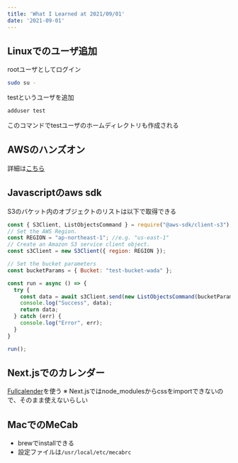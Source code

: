 ```yaml
---
title: 'What I Learned at 2021/09/01'
date: '2021-09-01'
---
```


## Linuxでのユーザ追加

rootユーザとしてログイン

```bash
sudo su -
```

testというユーザを追加

```bash
adduser test
```

このコマンドでtestユーザのホームディレクトリも作成される

## AWSのハンズオン

詳細は[こちら](https://tomomano.gitlab.io/intro-aws/)

## Javascriptのaws sdk

S3のバケット内のオブジェクトのリストは以下で取得できる

```js
const { S3Client, ListObjectsCommand } = require("@aws-sdk/client-s3");
// Set the AWS Region.
const REGION = "ap-northeast-1"; //e.g. "us-east-1"
// Create an Amazon S3 service client object.
const s3Client = new S3Client({ region: REGION });

// Set the bucket parameters
const bucketParams = { Bucket: "test-bucket-wada" };

const run = async () => {
  try {
    const data = await s3Client.send(new ListObjectsCommand(bucketParams));
    console.log("Success", data);
    return data;
  } catch (err) {
    console.log("Error", err);
  }
}

run();
```

## Next.jsでのカレンダー

[Fullcalender](https://qiita.com/yk2220s/items/8ed4d781412f6c4e9c45)を使う
※ Next.jsではnode_modulesからcssをimportできないので、そのまま使えないらしい

## MacでのMeCab

- brewでinstallできる
- 設定ファイルは`/usr/local/etc/mecabrc`
